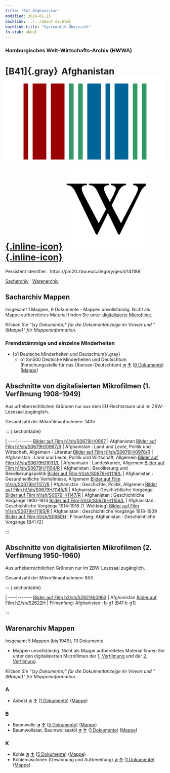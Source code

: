 ```yaml
---
title: "B41 Afghanistan"
modified: 2024-01-13
backlink: ../../about.de.html
backlink-title: "Systematik-Übersicht"
fn-stub: about
---
```


### Hamburgisches Welt-Wirtschafts-Archiv (HWWA)

# [B41]{.gray}&#8201; Afghanistan &#160; [![Wikidata](/images/Wikidata-logo.svg "Wikidata"){.inline-icon}](http://www.wikidata.org/entity/Q889) [![Wikipedia](/images/Wikipedia-W.svg "Wikipedia"){.inline-icon}](https://de.wikipedia.org/wiki/Afghanistan)

<div class="hint">Persistent Identifier: `https://pm20.zbw.eu/category/geo/i/141188`</div>




[Sacharchiv](#sacharchiv-mappen) &#160; [Warenarchiv](#warenarchiv-mappen)





## Sacharchiv Mappen









Insgesamt 1 Mappen, 9 Dokumente - Mappen unvollständig.
Nicht als Mappe aufbereitetes Material finden Sie unter [digitalisierte Microfilme](/film/h1_sh.de.html).

_Klicken Sie "(xy Dokumente)" für die Dokumentanzeige im Viewer und "(Mappe)" für Mappeninformation._




### Fremdstämmige und einzelne Minderheiten

- [o1 Deutsche Minderheiten und Deutschtum]{.gray}
  - o1 Sm500 Deutsche Minderheiten und Deutschtum (Forschungsstelle für das Übersee-Deutschtum) [**&nearr;**](../../../subject/i/145911/about.de.html "Deutsche Minderheiten und Deutschtum (Forschungsstelle für das Übersee-Deutschtum) (in der ganzen Welt)") [**&uarr;**](../../../subject/about.de.html#o1_Sm500 "Sachsystematik") (<a href="https://pm20.zbw.eu/iiifview/folder/sh/141188,145911" title="über: Afghanistan : Deutsche Minderheiten und Deutschtum (Forschungsstelle für das Übersee-Deutschtum)" target="_blank">9 Dokumente</a>) ([Mappe](../../../../folder/sh/1411xx/141188/1459xx/145911/about.de.html))



<a id="filmsections" />

## Abschnitte von digitalisierten Mikrofilmen (1. Verfilmung 1908-1949)

<p>Aus urheberrechtlichen Gründen nur aus dem EU-Rechtsraum und im ZBW-Lesesaal zugänglich.</p>


<p>Gesamtzahl der Mikrofilmaufnahmen: 1435</p>





::: {.sectiontable}

 | 
----|-------
<a class="btn" href="https://pm20.zbw.eu/film/h1/sh/S0679H/0967" rel="nofollow">Bilder auf Film h1/sh/S0679H/0967</a> | Afghanistan
<a class="btn" href="https://pm20.zbw.eu/film/h1/sh/S0679H/0967/R" rel="nofollow">Bilder auf Film h1/sh/S0679H/0967/R</a> | Afghanistan : Land und Leute, Politik und Wirtschaft, Allgemein - Literatur
<a class="btn" href="https://pm20.zbw.eu/film/h1/sh/S0679H/0978/R" rel="nofollow">Bilder auf Film h1/sh/S0679H/0978/R</a> | Afghanistan : Land und Leute, Politik und Wirtschaft, Allgemein
<a class="btn" href="https://pm20.zbw.eu/film/h1/sh/S0679H/1031/L" rel="nofollow">Bilder auf Film h1/sh/S0679H/1031/L</a> | Afghanisatn : Landeskunde, Allgemein
<a class="btn" href="https://pm20.zbw.eu/film/h1/sh/S0679H/1104/R" rel="nofollow">Bilder auf Film h1/sh/S0679H/1104/R</a> | Afghanistan : Bevölkerung und Bevölkerungspolitik
<a class="btn" href="https://pm20.zbw.eu/film/h1/sh/S0679H/1118/L" rel="nofollow">Bilder auf Film h1/sh/S0679H/1118/L</a> | Afghanistan : Gesundheitliche Verhältnisse, Allgemein
<a class="btn" href="https://pm20.zbw.eu/film/h1/sh/S0679H/1127/R" rel="nofollow">Bilder auf Film h1/sh/S0679H/1127/R</a> | Afghanistan : Geschichte, Politik, Allgemein
<a class="btn" href="https://pm20.zbw.eu/film/h1/sh/S0679H/1145/R" rel="nofollow">Bilder auf Film h1/sh/S0679H/1145/R</a> | Afghanistan : Geschichtliche Vorgänge
<a class="btn" href="https://pm20.zbw.eu/film/h1/sh/S0679H/1147/R" rel="nofollow">Bilder auf Film h1/sh/S0679H/1147/R</a> | Afghanistan : Geschichtliche Vorgänge 1900-1914
<a class="btn" href="https://pm20.zbw.eu/film/h1/sh/S0679H/1156/L" rel="nofollow">Bilder auf Film h1/sh/S0679H/1156/L</a> | Afghanistan : Geschichtliche Vorgänge 1914-1918 (1. Weltkrieg)
<a class="btn" href="https://pm20.zbw.eu/film/h1/sh/S0679H/1165/R" rel="nofollow">Bilder auf Film h1/sh/S0679H/1165/R</a> | Afghanistan : Geschichtliche Vorgänge 1918-1939
<a class="btn" href="https://pm20.zbw.eu/film/h1/sh/S0680H" rel="nofollow">Bilder auf Film h1/sh/S0680H</a> | Filmanfang: Afghanistan : Geschichtliche Vorgänge [B41 f2]


:::




## Abschnitte von digitalisierten Mikrofilmen (2. Verfilmung 1950-1960)

<p>Aus urheberrechtlichen Gründen nur im ZBW-Lesesaal zugänglich.</p>


<p>Gesamtzahl der Mikrofilmaufnahmen: 853</p>





::: {.sectiontable}

 | 
----|-------
<a class="btn" href="https://pm20.zbw.eu/film/h2/sh/S2621H/0963" rel="nofollow">Bilder auf Film h2/sh/S2621H/0963</a> | Afghanistan
<a class="btn" href="https://pm20.zbw.eu/film/h2/sh/S2622H" rel="nofollow">Bilder auf Film h2/sh/S2622H</a> | Filmanfang: Afghanistan : b-g1 [B41 b-g1]


:::














## Warenarchiv Mappen










Insgesamt 5 Mappen (bis 1949), 13 Dokumente
- Mappen unvollständig.  Nicht als Mappe aufbereitetes Material finden Sie
unter den digitalisierten Microfilmen der [1. Verfilmung](/film/h1_wa.de.html)
und der [2. Verfilmung](/film/h2_wa.de.html).

_Klicken Sie "(xy Dokumente)" für die Dokumentanzeige im Viewer und "(Mappe)" für Mappeninformation._




### A

- Asbest [**&nearr;**](../../../ware/i/142014/about.de.html "Asbest (XXX in der ganzen Welt)") [**&uarr;**](../../../ware/about.de.html#PID23-As "Warensystematik") (<a href="https://pm20.zbw.eu/iiifview/folder/wa/142014,141188" title="über: Asbest : Afghanistan" target="_blank">1 Dokumente</a>) ([Mappe](../../../../folder/wa/1420xx/142014/1411xx/141188/about.de.html))

### B

- Baumwolle [**&nearr;**](../../../ware/i/142089/about.de.html "Baumwolle (XXX in der ganzen Welt)") [**&uarr;**](../../../ware/about.de.html#PLW04-Bw "Warensystematik") (<a href="https://pm20.zbw.eu/iiifview/folder/wa/142089,141188" title="über: Baumwolle : Afghanistan" target="_blank">5 Dokumente</a>) ([Mappe](../../../../folder/wa/1420xx/142089/1411xx/141188/about.de.html))
- Baumwollsaat, Baumwollsaatöl [**&nearr;**](../../../ware/i/142093/about.de.html "Baumwollsaat, Baumwollsaatöl (XXX in der ganzen Welt)") [**&uarr;**](../../../ware/about.de.html#PID20-Oe01 "Warensystematik") (<a href="https://pm20.zbw.eu/iiifview/folder/wa/142093,141188" title="über: Baumwollsaat, Baumwollsaatöl : Afghanistan" target="_blank">1 Dokumente</a>) ([Mappe](../../../../folder/wa/1420xx/142093/1411xx/141188/about.de.html))

### K

- Kohle [**&nearr;**](../../../ware/i/143120/about.de.html "Kohle (XXX in der ganzen Welt)") [**&uarr;**](../../../ware/about.de.html#PRB02.01 "Warensystematik") (<a href="https://pm20.zbw.eu/iiifview/folder/wa/143120,141188" title="über: Kohle : Afghanistan" target="_blank">5 Dokumente</a>) ([Mappe](../../../../folder/wa/1431xx/143120/1411xx/141188/about.de.html))
- Kohlemaschinen (Gewinnung und Aufbereitung) [**&nearr;**](../../../ware/i/143121/about.de.html "Kohlemaschinen (Gewinnung und Aufbereitung) (XXX in der ganzen Welt)") [**&uarr;**](../../../ware/about.de.html#PID08-Bg02 "Warensystematik") (<a href="https://pm20.zbw.eu/iiifview/folder/wa/143121,141188" title="über: Kohlemaschinen (Gewinnung und Aufbereitung) : Afghanistan" target="_blank">1 Dokumente</a>) ([Mappe](../../../../folder/wa/1431xx/143121/1411xx/141188/about.de.html))




